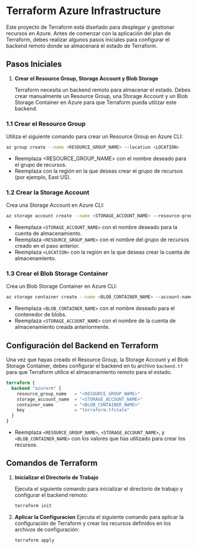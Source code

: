 # Terraform Azure Infrastructure

Este proyecto de Terraform está diseñado para desplegar y gestionar recursos en Azure. Antes de comenzar con la aplicación del plan de Terraform, debes realizar algunos pasos iniciales para configurar el backend remoto donde se almacenará el estado de Terraform.

## Pasos Iniciales

1. **Crear el Resource Group, Storage Account y Blob Storage**

   Terraform necesita un backend remoto para almacenar el estado. Debes crear manualmente un Resource Group, una Storage Account y un Blob Storage Container en Azure para que Terraform pueda utilizar este backend.

### 1.1 Crear el Resource Group

Utiliza el siguiente comando para crear un Resource Group en Azure CLI:

```bash
az group create --name <RESOURCE_GROUP_NAME> --location <LOCATION>
```
- Reemplaza <RESOURCE_GROUP_NAME> con el nombre deseado para el grupo de recursos.
- Reemplaza <LOCATION> con la región en la que deseas crear el grupo de recursos (por ejemplo, East US).

### 1.2 Crear la Storage Account

Crea una Storage Account en Azure CLI:

```bash
az storage account create --name <STORAGE_ACCOUNT_NAME> --resource-group <RESOURCE_GROUP_NAME> --location <LOCATION> --sku Standard_LRS --kind StorageV2
```
- Reemplaza `<STORAGE_ACCOUNT_NAME>` con el nombre deseado para la cuenta de almacenamiento.
- Reemplaza `<RESOURCE_GROUP_NAME>` con el nombre del grupo de recursos creado en el paso anterior.
- Reemplaza `<LOCATION>` con la región en la que deseas crear la cuenta de almacenamiento.

### 1.3 Crear el Blob Storage Container

Crea un Blob Storage Container en Azure CLI:

```bash
az storage container create --name <BLOB_CONTAINER_NAME> --account-name <STORAGE_ACCOUNT_NAME>
```
- Reemplaza `<BLOB_CONTAINER_NAME>` con el nombre deseado para el contenedor de blobs.
- Reemplaza `<STORAGE_ACCOUNT_NAME>` con el nombre de la cuenta de almacenamiento creada anteriormente.

## Configuración del Backend en Terraform
Una vez que hayas creado el Resource Group, la Storage Account y el Blob Storage Container, debes configurar el backend en tu archivo `backend.tf` para que Terraform utilice el almacenamiento remoto para el estado.
```terraform
terraform {
  backend "azurerm" {
    resource_group_name   = "<RESOURCE_GROUP_NAME>"
    storage_account_name  = "<STORAGE_ACCOUNT_NAME>"
    container_name        = "<BLOB_CONTAINER_NAME>"
    key                   = "terraform.tfstate"
  }
}
```
- Reemplaza `<RESOURCE_GROUP_NAME>`, `<STORAGE_ACCOUNT_NAME>`, y `<BLOB_CONTAINER_NAME>` con los valores que has utilizado para crear los recursos.
## Comandos de Terraform

1. **Inicializar el Directorio de Trabajo**

   Ejecuta el siguiente comando para inicializar el directorio de trabajo y configurar el backend remoto:

   ```bash
   terraform init
    ```
2.  **Aplicar la Configuracion**
    Ejecuta el siguiente comando para aplicar la configuración de Terraform y crear los recursos definidos en los archivos de configuración:
    ```bash
    terraform apply
    ```
